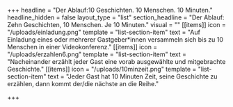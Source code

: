 +++
headline = "Der Ablauf:10 Geschichten. 10 Menschen. 10 Minuten."
headline_hidden = false
layout_type = "list"
section_headline = "Der Ablauf: Zehn Geschichten, 10 Menschen. Je 10 Minuten."
visual = ""
[[items]]
icon = "/uploads/einladung.png"
template = "list-section-item"
text = "Auf Einladung eines oder mehrerer Gastgeber*innen versammeln sich bis zu 10 Menschen in einer Videokonferenz."
[[items]]
icon = "/uploads/erzahlen6.png"
template = "list-section-item"
text = "Nacheinander erzählt jeder Gast eine vorab ausgewählte und mitgebrachte Geschichte."
[[items]]
icon = "/uploads/10minzeit.png"
template = "list-section-item"
text = "Jeder Gast hat 10 Minuten Zeit, seine Geschichte zu erzählen, dann kommt der/die nächste an die Reihe."

+++
